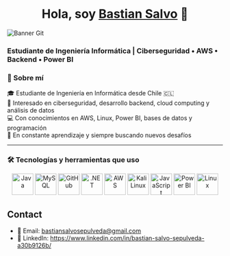 <div align="center">
<h1 align="center">Hola, soy <a href="https://aristi.dev">Bastian Salvo</a> 👋</h1>
</div>
<img src="https://i.imgur.com/08GCqCy.png" alt="Banner Git">

###

<h3>Estudiante de Ingeniería Informática | Ciberseguridad • AWS • Backend • Power BI</h3>

### 🧠 Sobre mí

🎓 Estudiante de Ingeniería en Informática desde Chile 🇨🇱  
🔐 Interesado en ciberseguridad, desarrollo backend, cloud computing y análisis de datos  
💻 Con conocimientos en AWS, Linux, Power BI, bases de datos y programación  
🚀 En constante aprendizaje y siempre buscando nuevos desafíos

---

### 🛠️ Tecnologías y herramientas que uso

<p align="center">
  <img src="https://cdn.jsdelivr.net/gh/devicons/devicon/icons/java/java-original.svg" alt="Java" width="50" height="50"/>
  <img src="https://cdn.jsdelivr.net/gh/devicons/devicon/icons/mysql/mysql-original.svg" alt="MySQL" width="50" height="50"/>
  <img src="https://cdn.jsdelivr.net/gh/devicons/devicon/icons/github/github-original.svg" alt="GitHub" width="50" height="50"/>
  <img src="https://cdn.jsdelivr.net/gh/devicons/devicon/icons/dot-net/dot-net-original.svg" alt=".NET" width="50" height="50"/>
  <img src="https://cdn.jsdelivr.net/gh/devicons/devicon/icons/amazonwebservices/amazonwebservices-original.svg" alt="AWS" width="50" height="50"/>
  <img src="https://upload.wikimedia.org/wikipedia/commons/2/2d/Kali_Linux_2.0_wordmark.svg" alt="Kali Linux" width="50" height="50"/>
  <img src="https://cdn.jsdelivr.net/gh/devicons/devicon/icons/javascript/javascript-original.svg" alt="JavaScript" width="50" height="50"/>
  <img src="https://img.icons8.com/color/48/000000/power-bi.png" alt="Power BI" width="50" height="50"/>
  <img src="https://cdn.jsdelivr.net/gh/devicons/devicon/icons/linux/linux-original.svg" alt="Linux" width="50" height="50"/>
</p>

###

<h2 align="left">Contact</h2>

- 📧 Email: bastiansalvosepulveda@gmail.com  
- 💼 LinkedIn: https://www.linkedin.com/in/bastian-salvo-sepulveda-a30b9126b/

